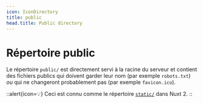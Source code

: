 ```yaml
---
icon: IconDirectory
title: public
head.title: Public directory
---
```


# Répertoire public

Le répertoire `public/` est directement servi à la racine du serveur et contient des fichiers publics qui doivent garder leur nom (par exemple `robots.txt`) _ou_ qui ne changeront probablement pas (par exemple `favicon.ico`).

::alert{icon=💡}
Ceci est connu comme le répertoire [`static/`](https://nuxtjs.org/docs/directory-structure/static) dans Nuxt 2.
::
